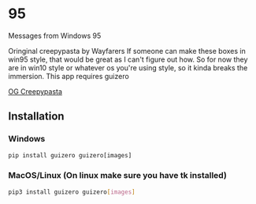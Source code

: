 # 95

Messages from Windows 95

Oringinal creepypasta by Wayfarers
If someone can make these boxes in win95 style, that would be great as I can't figure out how.
So for now they are in win10 style or whatever os you're using style, so it kinda breaks the immersion.
This app requires guizero  

[OG Creepypasta](https://creepypasta.fandom.com/wiki/Ninety_Five)

## Installation

### Windows

```cmd
pip install guizero guizero[images]
```

### MacOS/Linux (On linux make sure you have tk installed)

```bash
pip3 install guizero guizero[images]

```


